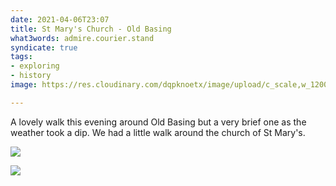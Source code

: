 ```yaml
---
date: 2021-04-06T23:07
title: St Mary's Church - Old Basing
what3words: admire.courier.stand
syndicate: true
tags:
- exploring
- history
image: https://res.cloudinary.com/dqpknoetx/image/upload/c_scale,w_1200/v1617745477/churches/hampshire/Old%20Basing/_DSC9064.jpg

---
```

A lovely walk this evening around Old Basing but a very brief one as the weather took a dip. We had a little walk around the church of St Mary's.

![](https://res.cloudinary.com/dqpknoetx/image/upload/c_scale,w_1200/v1617745477/churches/hampshire/Old%20Basing/_DSC9064.jpg)

![](/v1617825583/DJI_0090_tl7zdr.jpg)